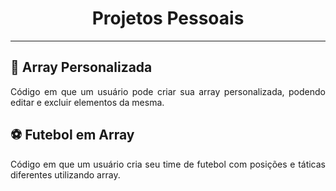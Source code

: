 <h1 align="center">Projetos Pessoais</h1>
<hr>

<h2 align="justify">📝 Array Personalizada</h2>
<p align="justify">Código em que um usuário pode criar sua array personalizada, podendo editar e excluir elementos da mesma.

<h2 align="justify">⚽ Futebol em Array</h2>
<p align="justify">Código em que um usuário cria seu time de futebol com posições e táticas diferentes utilizando array.
